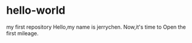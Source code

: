 # hello-world
my first repository
Hello,my name is jerrychen.
Now,it's time to Open the first mileage.
